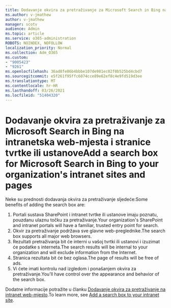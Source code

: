 ```yaml
---
title: Dodavanje okvira za pretraživanje za Microsoft Search in Bing na intranetska web-mjesta i stranice tvrtke ili ustanove
ms.author: v-jmathew
author: v-jmathew
manager: scotv
audience: Admin
ms.topic: article
ms.service: o365-administration
ROBOTS: NOINDEX, NOFOLLOW
localization_priority: Normal
ms.collection: Adm_O365
ms.custom:
- "9005423"
- "9261"
ms.openlocfilehash: 36ad8fe06b4bbbe107de981ec02f0b525bd4cbd7
ms.sourcegitcommit: e5f261f95ffc6074cce89e62ef8c4e9fd519d3ee
ms.translationtype: MT
ms.contentlocale: hr-HR
ms.lasthandoff: 03/26/2021
ms.locfileid: "51404320"
---
```

# <a name="add-a-search-box-for-microsoft-search-in-bing-to-your-organizations-intranet-sites-and-pages"></a><span data-ttu-id="5678c-102">Dodavanje okvira za pretraživanje za Microsoft Search in Bing na intranetska web-mjesta i stranice tvrtke ili ustanove</span><span class="sxs-lookup"><span data-stu-id="5678c-102">Add a search box for Microsoft Search in Bing to your organization's intranet sites and pages</span></span>

<span data-ttu-id="5678c-103">Neke su prednosti dodavanja okvira za pretraživanje sljedeće:</span><span class="sxs-lookup"><span data-stu-id="5678c-103">Some benefits of adding the search box are:</span></span>

1. <span data-ttu-id="5678c-104">Portali sustava SharePoint i intranet tvrtke ili ustanove imaju poznatu, pouzdanu ulaznu točku za pretraživanje.</span><span class="sxs-lookup"><span data-stu-id="5678c-104">Your organization's SharePoint and intranet portals will have a familiar, trusted entry point for search.</span></span>
2. <span data-ttu-id="5678c-105">Okvir za pretraživanje podržava sve glavne web-preglednike.</span><span class="sxs-lookup"><span data-stu-id="5678c-105">The search box supports all major web browsers.</span></span>
3. <span data-ttu-id="5678c-106">Rezultati pretraživanja bit će interni u vašoj tvrtki ili ustanovi i izuzimat će podatke s interneta.</span><span class="sxs-lookup"><span data-stu-id="5678c-106">The search results will be internal to your organization and will exclude information from the Internet.</span></span>
4. <span data-ttu-id="5678c-107">Stranica rezultata bit će bez oglasa.</span><span class="sxs-lookup"><span data-stu-id="5678c-107">The page of results will be free of ads.</span></span>
5. <span data-ttu-id="5678c-108">Vi ćete imati kontrolu nad izgledom i ponašanjem okvira za pretraživanje.</span><span class="sxs-lookup"><span data-stu-id="5678c-108">You'll have control over the appearance and behavior of the search box.</span></span>

<span data-ttu-id="5678c-109">Dodatne informacije potražite u članku [Dodavanje okvira za pretraživanje na intranet web-mjesto](https://go.microsoft.com/fwlink/?linkid=2151387).</span><span class="sxs-lookup"><span data-stu-id="5678c-109">To learn more, see [Add a search box to your intranet site](https://go.microsoft.com/fwlink/?linkid=2151387).</span></span>

